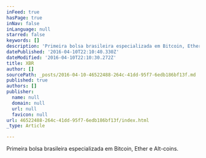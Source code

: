 ```yaml
---
inFeed: true
hasPage: true
inNav: false
inLanguage: null
starred: false
keywords: []
description: 'Primeira bolsa brasileira especializada em Bitcoin, Ether e Alt-coins.'
datePublished: '2016-04-10T22:10:40.330Z'
dateModified: '2016-04-10T22:10:30.272Z'
title: XBR
author: []
sourcePath: _posts/2016-04-10-46522488-264c-41dd-95f7-6edb186bf13f.md
published: true
authors: []
publisher:
  name: null
  domain: null
  url: null
  favicon: null
url: 46522488-264c-41dd-95f7-6edb186bf13f/index.html
_type: Article

---
```

Primeira bolsa brasileira especializada em Bitcoin, Ether e Alt-coins.